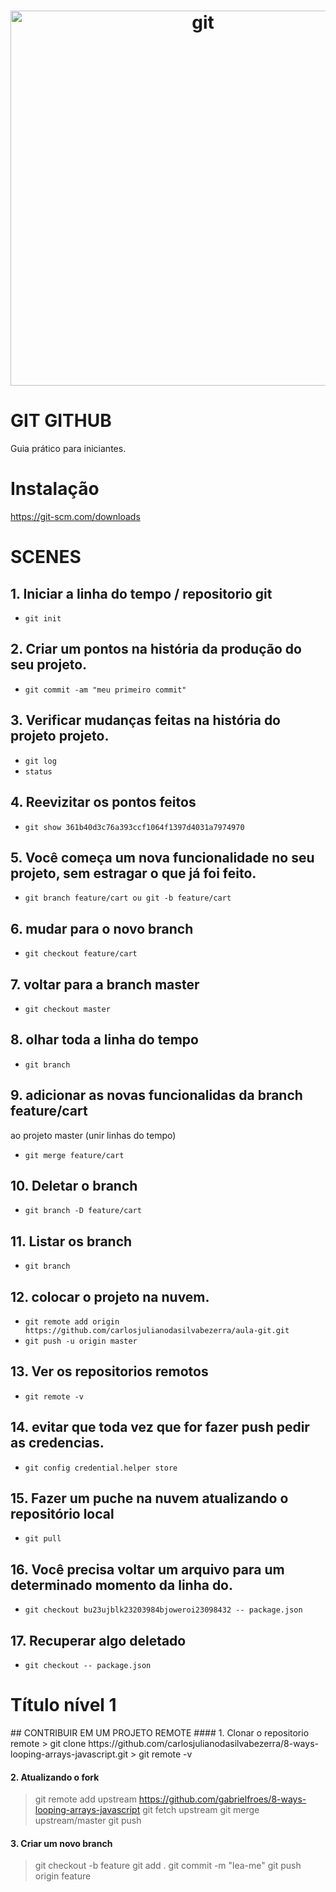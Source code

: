 <h1 align="center">
    <img alt="git" src="https://img.youtube.com/vi/2alg7MQ6_sI/maxresdefault.jpg" width="600px" />
</h1>

# GIT GITHUB

Guia prático para iniciantes.

# Instalação

https://git-scm.com/downloads

# SCENES

## 1. Iniciar a linha do tempo / repositorio git
* `git init`

## 2. Criar um pontos na história da produção do seu projeto.
* `git commit -am "meu primeiro commit"`

## 3. Verificar mudanças feitas na história do projeto projeto.
* `git log`
* `status`

## 4. Reevizitar os pontos feitos
* `git show 361b40d3c76a393ccf1064f1397d4031a7974970`

## 5. Você começa um nova funcionalidade no seu projeto, sem estragar o que já foi feito.
* `git branch feature/cart ou git -b feature/cart`

## 6. mudar para o novo branch
* `git checkout feature/cart`

## 7. voltar para a branch master
* `git checkout master`

## 8. olhar toda a linha do tempo
* `git branch`

## 9. adicionar as novas funcionalidas da branch feature/cart
ao projeto master (unir linhas do tempo)
* `git merge feature/cart`

## 10. Deletar o branch
* `git branch -D feature/cart`

## 11. Listar os branch
* `git branch` 

## 12. colocar o projeto na nuvem.
* `git remote add origin https://github.com/carlosjulianodasilvabezerra/aula-git.git`
* `git push -u origin master`

## 13. Ver os repositorios remotos
* `git remote -v`

## 14. evitar que toda vez que for fazer push pedir as credencias.
* `git config credential.helper store`

## 15. Fazer um puche na nuvem atualizando o repositório local
* `git pull`

## 16. Você precisa voltar um arquivo para um determinado momento da linha do.
* `git checkout bu23ujblk23203984bjoweroi23098432 -- package.json`

## 17. Recuperar algo deletado
* `git checkout -- package.json`

<h1>Título nível 1</h1>
## CONTRIBUIR EM UM PROJETO REMOTE
#### 1. Clonar o repositorio remote
> git clone https://github.com/carlosjulianodasilvabezerra/8-ways-looping-arrays-javascript.git
> git remote -v

#### 2. Atualizando o fork
> git remote add upstream https://github.com/gabrielfroes/8-ways-looping-arrays-javascript
> git fetch upstream
> git merge upstream/master
> git push

#### 3. Criar um novo branch
> git checkout -b feature
> git add .
> git commit -m "lea-me"
> git push origin feature
